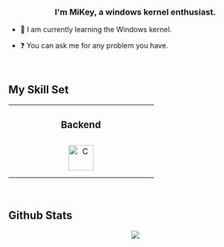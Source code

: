 ### <div align="center">I'm MiKey, a windows kernel enthusiast.</div>  
  

- 🌱 I am currently learning the Windows kernel.  
  

- ❓ You can ask me for any problem you have.  
  

<br/>  


## My Skill Set  
<table><tr><td valign="top" width="33%">



</td><td valign="top" width="33%">



### Backend  
<div align="center">  
<a href="https://www.cprogramming.com/" target="_blank"><img style="margin: 10px" src="https://profilinator.rishav.dev/skills-assets/c-original.svg" alt="C" height="50" /></a>  
</div>

</td><td valign="top" width="33%">



</td></tr></table>  

<br/>  

## Github Stats  
<div align="center"><img src="https://github-readme-stats.vercel.app/api?username=Mekey1&show_icons=true&count_private=true&hide_border=true" align="center" /></div>  

<br/>  
